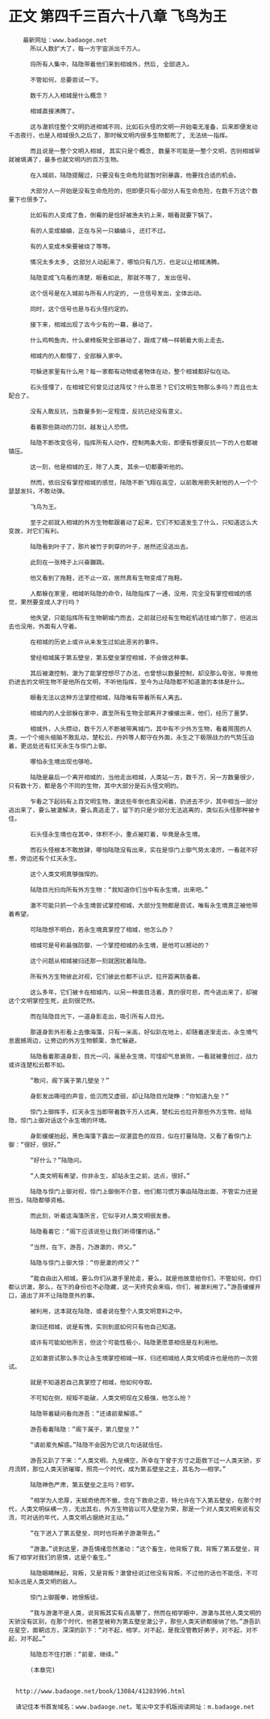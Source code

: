 # 正文 第四千三百六十八章 飞鸟为王
        最新网址：www.badaoge.net
          所以人数扩大了，每一方宇宙派出千万人。
      
          将所有人集中，陆隐带着他们来到相城外，然后, 全部进入。
      
          不管如何，总要尝试一下。
      
          数千万人入相城是什么概念？
      
          相城直接沸腾了。
      
          这与澈抓住整个文明扔进相城不同，比如石头怪的文明一开始毫无准备，后来即便发动千态夜行，也是入相城很久之后了，那时候文明内很多生物都死了, 无法统一指挥。
      
          而且说是一整个文明入相城, 其实只是个概念, 数量不可能是一整个文明，否则相城早就被填满了，最多也就文明内的百万生物。
      
          在入城前，陆隐提醒过，只要没有生命危险就暂时别暴露，他要找合适的机会。
      
          大部分人一开始是没有生命危险的，但即便只有小部分人有生命危险，在数千万这个数量下也很多了。
      
          比如有的人变成了鱼，倒霉的是恰好被渔夫钓上来，眼看就要下锅了。
      
          有的人变成蛐蛐，正在与另一只蛐蛐斗, 还打不过。
      
          有的人变成木柴要被烧了等等。
      
          情况太多太多, 这部分人动起来了，哪怕只有几万，也足以让相城沸腾。
      
          陆隐变成飞鸟看的清楚，眼看如此, 那就不等了, 发出信号。
      
          这个信号是在入城前与所有人约定的, 一旦信号发出，全体出动。
      
          同时，这个信号也是与石头怪约定的。
      
          接下来，相城出现了古今少有的一幕，暴动了。
      
          什么鸡鸭鱼肉，什么桌椅板凳全部暴动了，跟成了精一样朝着大街上走去。
      
          相城内的人都懵了，全部躲入家中。
      
          可躲进家里有什么用？每一家都有动物或者物体在动，整个相城都好似在动。
      
          石头怪懵了，在相城它何曾见过这阵仗？什么意思？它们文明生物那么多吗？而且也太配合了。
      
          没有人敢反抗，当数量多到一定程度，反抗已经没有意义。
      
          看着那些跳动的刀剑，越发让人恐慌。
      
          陆隐不断改变信号，指挥所有人动作，控制两条大街，即便有想要反抗一下的人也都被镇压。
      
          这一刻，他是相城的王，除了人类, 其余一切都要听他的。
      
          然而，依旧没有掌控相城的感觉，陆隐不断飞翔在高空，以前敢用箭矢射他的人一个个瑟瑟发抖，不敢动弹。
      
          飞鸟为王。
      
          至于之前就入相城的外方生物都跟着动了起来，它们不知道发生了什么，只知道这么大变故，对它们有利。
      
          陆隐看到叶子了，那片被竹子刺穿的叶子，居然还没逃出去。
      
          此刻在一张椅子上兴奋蹦跳。
      
          他又看到了拖鞋，还不止一双，居然真有生物变成了拖鞋。
      
          人都躲在家里，相城听陆隐的命令，陆隐指挥了一通，没用，完全没有掌控相城的感觉，果然要变成人才行吗？
      
          他失望，只能指挥所有生物朝城门而去，之前就已经有生物趁机逃往城门那了，但逃出去也没用，外面有人守着。
      
          在相城的历史上或许从未发生过如此恶劣的事件。
      
          曾经相城属于第五壁垒，第五壁垒掌控相城，不会做这种事。
      
          其后被澈控制，澈为了能掌控想尽了办法，也曾想以数量控制，却没那么夸张，毕竟他扔进去的文明生物不是他所在文明，不听他指挥，至今为止陆隐都不知道澈的本体是什么。
      
          眼看无法以这种方法掌控相城，陆隐唯有带着所有人离去。
      
          相城内的人全部躲在家中，直至所有生物全部离开才缓缓出来，他们，经历了噩梦。
      
          相城外，人头攒动，数千万人不断被带离城门，其中有不少外方生物，看着周围的人类，一个个缩头缩脑不敢乱动，楚松云，丹妗等人都守在外面，永生之下极限战力的气势压迫着，更远处还有扛天永生与惊门上御。
      
          哪怕永生境出现也够呛。
      
          陆隐是最后一个离开相城的，当他走出相城，人类站一方，数千万，另一方数量很少，只有数十万，都是各个不同的生物，其中大部分是石头怪文明的。
      
          乍看之下起码有上百文明生物，澈这些年倒也真没闲着，扔进去不少，其中相当一部分逃出来了，要么被澈解决，要么真逃走了，留下的只是少部分无法逃离的，类似石头怪那种被卡住。
      
          石头怪永生境也在其中，体积不小，重点被盯着，毕竟是永生境。
      
          而石头怪根本不敢放肆，哪怕陆隐没有出来，实在是惊门上御气势太凌厉，一看就不好惹，旁边还有个扛天永生。
      
          这个人类文明真够强悍的。
      
          陆隐目光扫向所有外方生物：“我知道你们当中有永生境，出来吧。”
      
          澈不可能只抓一个永生境尝试掌控相城，大部分生物都是尝试，唯有永生境真正被他带着希望。
      
          可陆隐想不明白，若永生境真掌控了相城，他怎么办？
      
          相城可是号称最强防御，一个掌控相城的永生境，是他可以撼动的？
      
          这个问题从相城被归还那一刻就困扰着陆隐。
      
          所有外方生物彼此对视，它们彼此也都不认识，拉开距离防备着。
      
          这么多年，它们被卡在相城内，以另一种面目活着，真的很可悲，而今逃出来了，却被这个文明掌控生死，此刻很茫然。
      
          而在陆隐目光下，一道身影走出，吸引所有人目光。
      
          那道身影外形看上去像海藻，只有一米高，好似趴在地上，却随着逐渐走出，永生境气息震撼周边，让旁边的外方生物颤栗，急忙躲避。
      
          陆隐看着那道身影，目光一闪，虽是永生境，可惜却气息衰败，一看就被重创过，战力或许连楚松云都不如。
      
          “敢问，阁下属于第几壁垒？”
      
          身影发出嘶哑的声音，低沉而又虚弱，却让陆隐目光陡睁：“你知道九垒？”
      
          惊门上御挥手，扛天永生当即带着数千万人远离，楚松云也拉开那些外方生物，给陆隐，惊门上御对话这个永生境的环境。
      
          身影缓缓抬起，黑色海藻下露出一双湛蓝色的双目，似在打量陆隐，又看了看惊门上御：“很好，很好。”
      
          “好什么？”陆隐问。
      
          “人类文明有希望，你非永生，却站永生之前，这点，很好。”
      
          陆隐与惊门上御对视，惊门上御倒不介意，他们都习惯万事由陆隐出面，不管实力还是担当，陆隐都够资格。
      
          而此刻，听着这海藻所言，它似乎对人类文明很友善。
      
          陆隐看着它：“阁下应该说些让我们听得懂的话。”
      
          “当然，在下，游吾，乃游澈的，师父。”
      
          陆隐与惊门上御大惊：“你是澈的师父？”
      
          “能自由出入相城，要么你们从澈手里抢走，要么，就是他故意给你们，不管如何，你们都认识澈，那么，在下的身份也不必隐藏，这一天终究会来临，你们，被澈利用了。”游吾缓缓开口，道出了并不让陆隐意外的事。
      
          被利用，这本就在陆隐，或者说在整个人类文明意料之中。
      
          澈归还相城，说是有愧，实则到底如何只有他自己知道。
      
          或许有可能如他所言，但这个可能性极小，陆隐更愿意相信是在利用他。
      
          正如澈尝试那么多次让永生境掌控相城一样，归还相城给人类文明或许也是他的一次尝试。
      
          就是不知道若自己真掌控了相城，他如何夺取。
      
          不可知在侧，规矩不能破，人类文明现在又极强，他怎么抢？
      
          陆隐带着疑问看向游吾：“还请前辈解惑。”
      
          游吾看着陆隐：“阁下属于，第几壁垒？”
      
          “请前辈先解惑。”陆隐不会因为它说几句话就信任。
      
          游吾又趴了下来：“人类文明，九垒横空，所幸在下曾于方寸之距救下过一人类天骄，岁月流转，那位人类天骄璀璨，照亮一个时代，成为第五壁垒之主，其名为——相学。”
      
          陆隐神色严肃，第五壁垒之主吗？相学。
      
          “相学为人忠厚，天赋奇绝而不傲，念在下救命之恩，特允许在下入第五壁垒，在那个时代，人类文明纵横一方，无出其右，外方生物皆以可入壁垒为荣，那是一个对人类文明来说有交流，可对话的年代，人类文明占据绝对主动。”
      
          “在下进入了第五壁垒，同时也将弟子游澈带去。”
      
          “游澈。”说到这里，游吾情绪忽然激动：“这个畜生，他背叛了我，背叛了第五壁垒，背叛了相学对我们的恩情，这是个畜生。”
      
          陆隐眼睛眯起，背叛，又是背叛？澈曾经说过他没有背叛，不过他的话也不能信，不可知永远是人类文明的敌人。
      
          惊门上御握拳，她恨叛徒。
      
          “我与游澈不是人类，说背叛其实有点高攀了，然而在相学眼中，游澈与其他人类文明的天骄没有区别，在那个时代，他甚至被称为第五壁垒澈公子，那些人类天骄都接纳了他。”游吾趴在星空，面朝远方，深深的趴下：“对不起，相学，对不起，是我没管教好弟子，对不起，对不起，对不起…”
      
          陆隐忍不住打断：“前辈，继续。”
      
          (本章完)
      
      
      http://www.badaoge.net/book/13084/41283996.html
      
      请记住本书首发域名：www.badaoge.net。笔尖中文手机版阅读网址：m.badaoge.net
